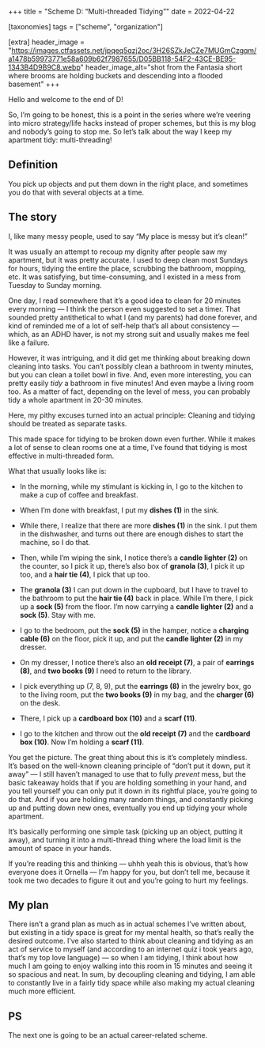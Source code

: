 +++
title = "Scheme D: “Multi-threaded Tidying”"
date = 2022-04-22

[taxonomies]
tags = ["scheme", "organization"]

[extra]
header_image = "https://images.ctfassets.net/jpqeq5qzj2oc/3H26SZkJeCZe7MUGmCzgqm/a1478b59973771e58a609b62f7987655/D05BB118-54F2-43CE-BE95-1343B4D9B9C8.webp"
header_image_alt="shot from the Fantasia short where brooms are holding buckets and descending into a flooded basement"
+++

Hello and welcome to the end of D!

So, I’m going to be honest, this is a point in the series where we’re veering into micro strategy/life hacks instead of proper schemes, but this is my blog and nobody’s going to stop me. So let’s talk about the way I keep my apartment tidy: multi-threading!

## Definition

You pick up objects and put them down in the right place, and sometimes you do that with several objects at a time.

## The story

I, like many messy people, used to say “My place is messy but it’s clean!”

It was usually an attempt to recoup my dignity after people saw my apartment, but it was pretty accurate. I used to deep clean most Sundays for hours, tidying the entire the place, scrubbing the bathroom, mopping, etc. It was satisfying, but time-consuming, and I existed in a mess from Tuesday to Sunday morning.

One day, I read somewhere that it’s a good idea to clean for 20 minutes every morning — I think the person even suggested to set a timer. That sounded pretty antithetical to what I (and my parents) had done forever, and kind of reminded me of a lot of self-help that’s all about consistency — which, as an ADHD haver, is not my strong suit and usually makes me feel like a failure.

However, it was intriguing, and it did get me thinking about breaking down cleaning into tasks. You can’t possibly clean a bathroom in twenty minutes, but you can clean a toilet bowl in five. And, even more interesting, you can pretty easily _tidy_ a bathroom in five minutes! And even maybe a living room too. As a matter of fact, depending on the level of mess, you can probably tidy a whole apartment in 20-30 minutes.

Here, my pithy excuses turned into an actual principle: Cleaning and tidying should be treated as separate tasks.

This made space for tidying to be broken down even further. While it makes a lot of sense to clean rooms one at a time, I’ve found that tidying is most effective in multi-threaded form.

What that usually looks like is:

*   In the morning, while my stimulant is kicking in, I go to the kitchen to make a cup of coffee and breakfast.
    
*   When I’m done with breakfast, I put my **dishes (1)** in the sink.
    
*   While there, I realize that there are more **dishes (1)** in the sink. I put them in the dishwasher, and turns out there are enough dishes to start the machine, so I do that.
    
*   Then, while I’m wiping the sink, I notice there’s a **candle lighter (2)** on the counter, so I pick it up, there’s also box of **granola (3)**, I pick it up too, and a **hair tie (4)**, I pick that up too.
    
*   The **granola (3)** I can put down in the cupboard, but I have to travel to the bathroom to put the **hair tie (4)** back in place. While I’m there, I pick up a **sock (5)** from the floor. I’m now carrying a **candle lighter (2)** and a **sock (5)**. Stay with me.
    
*   I go to the bedroom, put the **sock (5)** in the hamper, notice a **charging cable (6)** on the floor, pick it up, and put the **candle lighter (2)** in my dresser.
    
*   On my dresser, I notice there’s also an **old receipt (7)**, a pair of **earrings (8)**, and **two books (9)** I need to return to the library.
    
*   I pick everything up (7, 8, 9), put the **earrings (8)** in the jewelry box, go to the living room, put the **two books (9)** in my bag, and the **charger (6)** on the desk.
    
*   There, I pick up a **cardboard box (10)** and a **scarf (11)**.
    
*   I go to the kitchen and throw out the **old receipt (7)** and the **cardboard box (10)**. Now I’m holding a **scarf (11)**.
    

You get the picture. The great thing about this is it’s completely mindless. It’s based on the well-known cleaning principle of “don’t put it down, put it away” — I still haven’t managed to use that to fully _prevent_ mess, but the basic takeaway holds that if you are holding something in your hand, and you tell yourself you can only put it down in its rightful place, you’re going to do that. And if you are holding many random things, and constantly picking up and putting down new ones, eventually you end up tidying your whole apartment.

It’s basically performing one simple task (picking up an object, putting it away), and turning it into a multi-thread thing where the load limit is the amount of space in your hands.

If you’re reading this and thinking — uhhh yeah this is obvious, that’s how everyone does it Ornella — I’m happy for you, but don’t tell me, because it took me two decades to figure it out and you’re going to hurt my feelings.

## My plan

There isn’t a grand plan as much as in actual schemes I’ve written about, but existing in a tidy space is great for my mental health, so that’s really the desired outcome. I’ve also started to think about cleaning and tidying as an act of service to myself (and according to an internet quiz i took years ago, that’s my top love language) — so when I am tidying, I think about how much I am going to enjoy walking into this room in 15 minutes and seeing it so spacious and neat. In sum, by decoupling cleaning and tidying, I am able to constantly live in a fairly tidy space while also making my actual cleaning much more efficient.

## PS

The next one is going to be an actual career-related scheme.